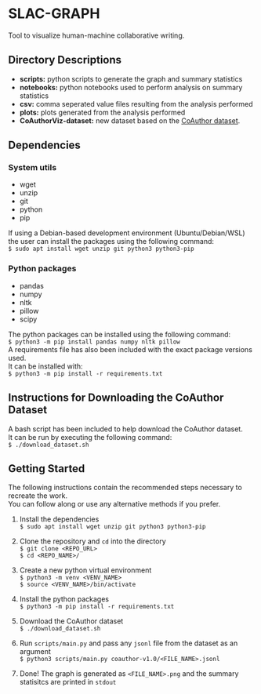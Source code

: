 # SLAC-GRAPH
Tool to visualize human-machine collaborative writing.

## Directory Descriptions

- **scripts:** python scripts to generate the graph and summary statistics 
- **notebooks:** python notebooks used to perform analysis on summary statistics
- **csv:** comma seperated value files resulting from the analysis performed
- **plots:** plots generated from the analysis performed
- **CoAuthorViz-dataset:** new dataset based on the [CoAuthor dataset](https://coauthor.stanford.edu/).

## Dependencies

### System utils

- wget
- unzip
- git
- python
- pip

If using a Debian-based development environment (Ubuntu/Debian/WSL) the user can install the packages using the following command: <br>
`$ sudo apt install wget unzip git python3 python3-pip`

### Python packages

- pandas
- numpy
- nltk
- pillow
- scipy

The python packages can be installed using the following command: <br>
`$ python3 -m pip install pandas numpy nltk pillow` <br>
A requirements file has also been included with the exact package versions used. <br>
It can be installed with: <br>
`$ python3 -m pip install -r requirements.txt`

## Instructions for Downloading the CoAuthor Dataset

A bash script has been included to help download the CoAuthor dataset. <br>
It can be run by executing the following command: <br>
`$ ./download_dataset.sh`

## Getting Started

The following instructions contain the recommended steps necessary to recreate the work. <br>
You can follow along or use any alternative methods if you prefer.

1. Install the dependencies <br>
`$ sudo apt install wget unzip git python3 python3-pip`

2. Clone the repository and `cd` into the directory <br>
`$ git clone <REPO_URL>` <br>
`$ cd <REPO_NAME>/`

3. Create a new python virtual environment <br>
`$ python3 -m venv <VENV_NAME>` <br>
`$ source <VENV_NAME>/bin/activate`

4. Install the python packages <br>
`$ python3 -m pip install -r requirements.txt`

5. Download the CoAuthor dataset <br>
`$ ./download_dataset.sh`

6. Run `scripts/main.py` and pass any `jsonl` file from the dataset as an argument <br>
`$ python3 scripts/main.py coauthor-v1.0/<FILE_NAME>.jsonl`

7. Done! The graph is generated as `<FILE_NAME>.png` and the summary statisitcs are printed in `stdout`
